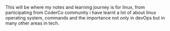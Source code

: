 This will be where my notes and learning journey is for linux, from participating from CoderCo community i have learnt a lot of about linux operating system, commands and the importance not only in devOps but in many other areas in tech.

